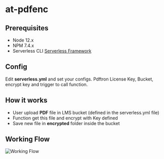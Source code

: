 # at-pdfenc

## Prerequisites

* Node 12.x
* NPM 7.4.x
* Serverless CLI [Serverless Framework](http://serverless.com)

## Config
Edit **serverless.yml** and set your configs. Pdftron License Key, Bucket,
encrypt key and trigger to call function.

## How it works

* User upload **PDF** file in LMS bucket (defined in the serverless.yml file)
* Function get this file and encrypt with Key defined
* Save new file in **encrypted** folder inside the bucket

## Working Flow
![Working Flow](https://i.imgur.com/l64WfCQ.png)

